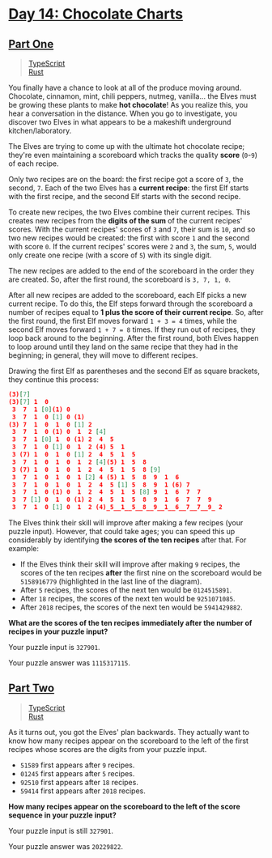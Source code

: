 # [Day 14: Chocolate Charts](https://adventofcode.com/2018/day/14)

## [Part One](https://adventofcode.com/2018/day/14#part1)

> [TypeScript](/solutions/typescript/2018/14/src/p1.ts)\
> [Rust](/solutions/rust/2018/14/src/lib.rs)

You finally have a chance to look at all of the produce moving around.
Chocolate, cinnamon, mint, chili peppers, nutmeg, vanilla... the Elves must be
growing these plants to make **hot chocolate**! As you realize this, you hear a
conversation in the distance. When you go to investigate, you discover two Elves
in what appears to be a makeshift underground kitchen/laboratory.

The Elves are trying to come up with the ultimate hot chocolate recipe; they're
even maintaining a scoreboard which tracks the quality **score** (`0`-`9`) of
each recipe.

Only two recipes are on the board: the first recipe got a score of `3`, the
second, `7`. Each of the two Elves has a **current recipe**: the first Elf
starts with the first recipe, and the second Elf starts with the second recipe.

To create new recipes, the two Elves combine their current recipes. This creates
new recipes from the **digits of the sum** of the current recipes' scores. With
the current recipes' scores of `3` and `7`, their sum is `10`, and so two new
recipes would be created: the first with score `1` and the second with score
`0`. If the current recipes' scores were `2` and `3`, the sum, `5`, would only
create one recipe (with a score of `5`) with its single digit.

The new recipes are added to the end of the scoreboard in the order they are
created. So, after the first round, the scoreboard is `3, 7, 1, 0`.

After all new recipes are added to the scoreboard, each Elf picks a new current
recipe. To do this, the Elf steps forward through the scoreboard a number of
recipes equal to **1 plus the score of their current recipe**. So, after the
first round, the first Elf moves forward `1 + 3 = 4` times, while the second Elf
moves forward `1 + 7 = 8` times. If they run out of recipes, they loop back
around to the beginning. After the first round, both Elves happen to loop around
until they land on the same recipe that they had in the beginning; in general,
they will move to different recipes.

Drawing the first Elf as parentheses and the second Elf as square brackets, they
continue this process:

```json
(3)[7]
(3)[7] 1  0
 3  7  1 [0](1) 0
 3  7  1  0 [1] 0 (1)
(3) 7  1  0  1  0 [1] 2
 3  7  1  0 (1) 0  1  2 [4]
 3  7  1 [0] 1  0 (1) 2  4  5
 3  7  1  0 [1] 0  1  2 (4) 5  1
 3 (7) 1  0  1  0 [1] 2  4  5  1  5
 3  7  1  0  1  0  1  2 [4](5) 1  5  8
 3 (7) 1  0  1  0  1  2  4  5  1  5  8 [9]
 3  7  1  0  1  0  1 [2] 4 (5) 1  5  8  9  1  6
 3  7  1  0  1  0  1  2  4  5 [1] 5  8  9  1 (6) 7
 3  7  1  0 (1) 0  1  2  4  5  1  5 [8] 9  1  6  7  7
 3  7 [1] 0  1  0 (1) 2  4  5  1  5  8  9  1  6  7  7  9
 3  7  1  0 [1] 0  1  2 (4)_5__1__5__8__9__1__6__7__7__9_ 2
```

The Elves think their skill will improve after making a few recipes (your puzzle
input). However, that could take ages; you can speed this up considerably by
identifying **the scores of the ten recipes** after that. For example:

- If the Elves think their skill will improve after making `9` recipes, the
  scores of the ten recipes **after** the first nine on the scoreboard would be
  `5158916779` (highlighted in the last line of the diagram).
- After `5` recipes, the scores of the next ten would be `0124515891`.
- After `18` recipes, the scores of the next ten would be `9251071085`.
- After `2018` recipes, the scores of the next ten would be `5941429882`.

**What are the scores of the ten recipes immediately after the number of**
**recipes in your puzzle input?**

Your puzzle input is `327901`.

Your puzzle answer was `1115317115`.

## [Part Two](https://adventofcode.com/2018/day/14#part2)

> [TypeScript](/solutions/typescript/2018/14/src/p2.ts)\
> [Rust](/solutions/rust/2018/14/src/lib.rs)

As it turns out, you got the Elves' plan backwards. They actually want to know
how many recipes appear on the scoreboard to the left of the first recipes whose
scores are the digits from your puzzle input.

- `51589` first appears after `9` recipes.
- `01245` first appears after `5` recipes.
- `92510` first appears after `18` recipes.
- `59414` first appears after `2018` recipes.

**How many recipes appear on the scoreboard to the left of the score**
**sequence in your puzzle input?**

Your puzzle input is still `327901`.

Your puzzle answer was `20229822`.
